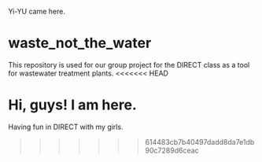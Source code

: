 Yi-YU came here.
# waste_not_the_water
This repository is used for our group project for the DIRECT class as a tool for wastewater treatment plants.
<<<<<<< HEAD

Hi, guys! I am here.
=======
Having fun in DIRECT with my girls.
>>>>>>> 614483cb7b40497dadd8da7e1db90c7289d6ceac
